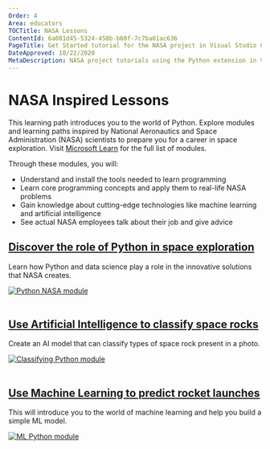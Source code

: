 ```yaml
---
Order: 4
Area: educators
TOCTitle: NASA Lessons
ContentId: 6a081d45-5324-458b-b60f-7c7ba01ac636
PageTitle: Get Started tutorial for the NASA project in Visual Studio Code
DateApproved: 10/22/2020
MetaDescription: NASA project tutorials using the Python extension in Visual Studio Code.
---
```

# NASA Inspired Lessons

This learning path introduces you to the world of Python. Explore modules and learning paths inspired by National Aeronautics and Space Administration (NASA) scientists to prepare you for a career in space exploration. Visit [Microsoft Learn](https://docs.microsoft.com/learn/topics/nasa) for the full list of modules.

Through these modules, you will:

* Understand and install the tools needed to learn programming
* Learn core programming concepts and apply them to real-life NASA problems
* Gain knowledge about cutting-edge technologies like machine learning and artificial intelligence
* See actual NASA employees talk about their job and give advice

<div class="module">
    <div class="info">
        <a href="https://docs.microsoft.com/en-us/learn/paths/introduction-python-space-exploration-nasa/?WT.mc_id=python-0000-sguthals"><h2 class="title faux-h3">Discover the role of Python in space exploration</h2></a>
    </div>
    <p class="description">Learn how Python and data science play a role in the innovative solutions that NASA creates.</p>
    <a href="https://docs.microsoft.com/en-us/learn/paths/introduction-python-space-exploration-nasa/?WT.mc_id=python-0000-sguthals"><img src="/assets/learn/educators/nasa-python/nasa-python1.png" alt="Python NASA module" aria-hidden="true" class="thumb"/></a>
    </a>
</div><br/>

<div class="module">
    <div class="info">
        <a href="https://docs.microsoft.com/en-us/learn/paths/classify-space-rocks-artificial-intelligence-nasa/?WT.mc_id=python-0000-sguthals"><h2 class="title faux-h3">Use Artificial Intelligence to classify space rocks</h2></a>
    </div>
    <p class="description">Create an AI model that can classify types of space rock present in a photo.</p>
    <a href="https://docs.microsoft.com/en-us/learn/paths/classify-space-rocks-artificial-intelligence-nasa/?WT.mc_id=python-0000-sguthals"><img src="/assets/learn/educators/nasa-python/nasa-python2.png" alt="Classifying Python module" aria-hidden="true" class="thumb"/></a>
    </a>
</div><br/>

<div class="module">
    <div class="info">
        <a href="https://docs.microsoft.com/en-us/learn/paths/machine-learning-predict-launch-delay-nasa/?WT.mc_id=python-0000-sguthals"><h2 class="title faux-h3">Use Machine Learning to predict rocket launches</h2></a>
    </div>
    <p class="description">This will introduce you to the world of machine learning and help you build a simple ML model. </p>
    <a href="https://docs.microsoft.com/en-us/learn/paths/machine-learning-predict-launch-delay-nasa/?WT.mc_id=python-0000-sguthals"><img src="/assets/learn/educators/nasa-python/nasa-python3.png" alt="ML Python module" aria-hidden="true" class="thumb"/></a>
    </a>
</div><br/>
